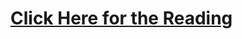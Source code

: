 # [Click Here for the Reading](https://medium.com/ibm-data-science-experience/missing-data-conundrum-exploration-and-imputation-techniques-9f40abe0fd87)
